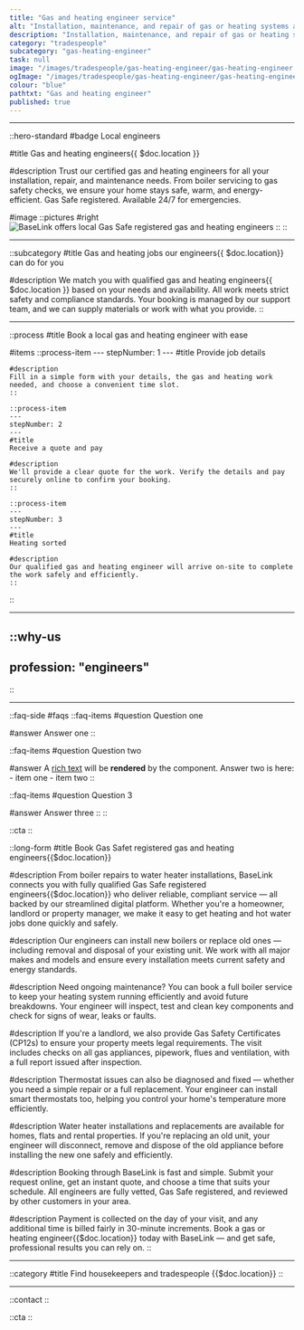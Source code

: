 ```yaml
---
title: "Gas and heating engineer service"
alt: "Installation, maintenance, and repair of gas or heating systems and appliances"
description: "Installation, maintenance, and repair of gas or heating systems and appliances"
category: "tradespeople"
subcategory: "gas-heating-engineer"
task: null
image: "/images/tradespeople/gas-heating-engineer/gas-heating-engineer.webp"
ogImage: "/images/tradespeople/gas-heating-engineer/gas-heating-engineer.webp"
colour: "blue"
pathtxt: "Gas and heating engineer"
published: true
---
```

---

::hero-standard
#badge
Local engineers

#title
Gas and heating engineers{{ $doc.location }}

#description
Trust our certified gas and heating engineers for all your installation, repair, and maintenance needs. From boiler servicing to gas safety checks, we ensure your home stays safe, warm, and energy-efficient. Gas Safe registered. Available 24/7 for emergencies.

#image
    ::pictures
    #right
    ![BaseLink offers local Gas Safe registered gas and heating engineers](/images/tradespeople/gas-heating-engineer/gas-heating-engineer.webp)
    ::
::

---

::subcategory
#title
Gas and heating jobs our engineers{{ $doc.location}} can do for you

#description
We match you with qualified gas and heating engineers{{ $doc.location }} based on your needs and availability. All work meets strict safety and compliance standards. Your booking is managed by our support team, and we can supply materials or work with what you provide.
::

---

::process
#title
Book a local gas and heating engineer with ease

#items
    ::process-item
    ---
    stepNumber: 1
    ---
    #title
    Provide job details

    #description
    Fill in a simple form with your details, the gas and heating work needed, and choose a convenient time slot.
    ::
    
    ::process-item
    ---
    stepNumber: 2
    ---
    #title
    Receive a quote and pay

    #description
    We'll provide a clear quote for the work. Verify the details and pay securely online to confirm your booking.
    ::

    ::process-item
    ---
    stepNumber: 3
    ---
    #title
    Heating sorted

    #description
    Our qualified gas and heating engineer will arrive on-site to complete the work safely and efficiently.
    ::
::

---

::why-us
---
profession: "engineers"
---
::

---

::faq-side
#faqs
  ::faq-items
  #question
  Question one

  #answer
  Answer one
  ::

  ::faq-items
  #question
  Question two

  #answer
  A [rich text](/services/commercial-cleaning) will be **rendered** by the component.
  Answer two is here:
    - item one
    - item two
  ::

  ::faq-items
  #question
  Question 3

  #answer
  Answer three
  ::
::

::cta
::

::long-form
#title
Book Gas Safet registered gas and heating engineers{{$doc.location}}

#description
From boiler repairs to water heater installations, BaseLink connects you with fully qualified Gas Safe registered engineers{{$doc.location}} who deliver reliable, compliant service — all backed by our streamlined digital platform. Whether you're a homeowner, landlord or property manager, we make it easy to get heating and hot water jobs done quickly and safely.

#description
Our engineers can install new boilers or replace old ones — including removal and disposal of your existing unit. We work with all major makes and models and ensure every installation meets current safety and energy standards.

#description
Need ongoing maintenance? You can book a full boiler service to keep your heating system running efficiently and avoid future breakdowns. Your engineer will inspect, test and clean key components and check for signs of wear, leaks or faults.

#description
If you're a landlord, we also provide Gas Safety Certificates (CP12s) to ensure your property meets legal requirements. The visit includes checks on all gas appliances, pipework, flues and ventilation, with a full report issued after inspection.

#description
Thermostat issues can also be diagnosed and fixed — whether you need a simple repair or a full replacement. Your engineer can install smart thermostats too, helping you control your home's temperature more efficiently.

#description
Water heater installations and replacements are available for homes, flats and rental properties. If you're replacing an old unit, your engineer will disconnect, remove and dispose of the old appliance before installing the new one safely and efficiently.

#description
Booking through BaseLink is fast and simple. Submit your request online, get an instant quote, and choose a time that suits your schedule. All engineers are fully vetted, Gas Safe registered, and reviewed by other customers in your area.

#description
Payment is collected on the day of your visit, and any additional time is billed fairly in 30-minute increments. Book a gas or heating engineer{{$doc.location}} today with BaseLink — and get safe, professional results you can rely on.
::

---

::category
#title
Find housekeepers and tradespeople {{$doc.location}}
::

---

::contact
::

::cta
::